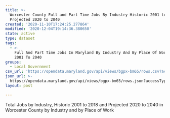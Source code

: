 ```yaml
---
title: >-
  Worcester County Full and Part Time Jobs By Industry Historic 2001 to 2018 and
  Projected 2020 to 2040
created: '2020-11-10T17:24:25.277864'
modified: '2020-12-04T19:14:36.380650'
state: active
type: dataset
tags:
  - >-
    Full And Part Time Jobs In Maryland By Industry And By Place Of Work From
    2001 To 2040
groups:
  - Local Government
csv_url: 'https://opendata.maryland.gov/api/views/bgpx-bm65/rows.csv?accessType=DOWNLOAD'
json_url: >-
  https://opendata.maryland.gov/api/views/bgpx-bm65/rows.json?accessType=DOWNLOAD
layout: post

---
```

Total Jobs by Industry, Historic 2001 to 2018 and Projected 2020 to 2040 in Worcester County by Industry and by Place of Work
